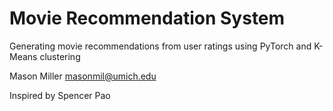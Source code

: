 Movie Recommendation System
===========================
Generating movie recommendations from user ratings
using PyTorch and K-Means clustering

Mason Miller <masonmil@umich.edu>

Inspired by Spencer Pao
